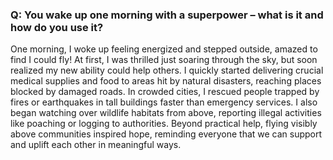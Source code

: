 ### Q: You wake up one morning with a superpower – what is it and how do you use it?

One morning, I woke up feeling energized and stepped outside, amazed to find I could fly! At first, I was thrilled just soaring through the sky, but soon realized my new ability could help others. I quickly started delivering crucial medical supplies and food to areas hit by natural disasters, reaching places blocked by damaged roads. In crowded cities, I rescued people trapped by fires or earthquakes in tall buildings faster than emergency services. I also began watching over wildlife habitats from above, reporting illegal activities like poaching or logging to authorities. Beyond practical help, flying visibly above communities inspired hope, reminding everyone that we can support and uplift each other in meaningful ways.

